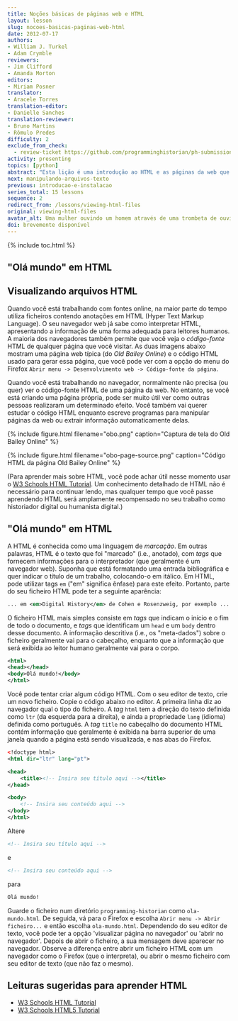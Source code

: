 ```yaml
---
title: Noções básicas de páginas web e HTML
layout: lesson
slug: nocoes-basicas-paginas-web-html
date: 2012-07-17
authors:
- William J. Turkel
- Adam Crymble
reviewers:
- Jim Clifford
- Amanda Morton
editors:
- Miriam Posner
translator:
- Aracele Torres 
translation-editor:
- Danielle Sanches
translation-reviewer:
- Bruno Martins
- Rômulo Predes
difficulty: 2
exclude_from_check:
  - review-ticket https://github.com/programminghistorian/ph-submissions/issues/318
activity: presenting
topics: [python]
abstract: "Esta lição é uma introdução ao HTML e as páginas da web que ele estrutura."
next: manipulando-arquivos-texto
previous: introducao-e-instalacao
series_total: 15 lessons
sequence: 2
redirect_from: /lessons/viewing-html-files
original: viewing-html-files
avatar_alt: Uma mulher ouvindo um homem através de uma trombeta de ouvido
doi: brevemente disponível
---
```


{% include toc.html %}




## "Olá mundo" em HTML

## Visualizando arquivos HTML

Quando você está trabalhando com fontes online, na maior parte do tempo utiliza
ficheiros contendo anotações em HTML (Hyper Text Markup Language). O seu navegador web já
sabe como interpretar HTML, apresentando a informação de uma forma adequada para leitores humanos. 
A maioria dos navegadores também permite que você veja o *código-fonte* HTML de qualquer página que você visitar. 
As duas imagens abaixo mostram uma página web típica (do *Old Bailey Online*) e o código
HTML usado para gerar essa página, que você pode ver com a opção do menu do Firefox
`Abrir menu -> Desenvolvimento web -> Código-fonte da página`.

Quando você está trabalhando no navegador, normalmente não precisa (ou quer) ver o código-fonte HTML de uma página da web. 
No entanto, se você está criando uma página própria, pode ser muito útil ver como outras pessoas realizaram um
determinado efeito. Você também vai querer estudar o código HTML enquanto escreve
programas para manipular páginas da web ou extrair informação automaticamente delas.

{% include figure.html filename="obo.png" caption="Captura de tela do Old Bailey Online" %}

{% include figure.html filename="obo-page-source.png" caption="Código HTML da página Old Bailey Online" %}

(Para aprender mais sobre HTML, você pode achar útil nesse momento usar o [W3 Schools HTML Tutorial][]. Um conhecimento detalhado de HTML não é necessário para continuar lendo, mas qualquer tempo que você passe aprendendo HTML será amplamente recompensado no seu trabalho como historiador digital ou humanista digital.)

## "Olá mundo" em HTML

A HTML é conhecida como uma linguagem de *marcação*. Em outras palavras, HTML é o texto que foi "marcado" (i.e., anotado), com *tags* que fornecem informações para o interpretador (que geralmente é um navegador web). Suponha que está formatando uma entrada bibliográfica e quer indicar o título de um trabalho, colocando-o em itálico. Em HTML, pode utilizar tags `em` ("em" significa ênfase) para este efeito. Portanto, parte do seu ficheiro HTML pode ter a seguinte aparência:

``` xml
... em <em>Digital History</em> de Cohen e Rosenzweig, por exemplo ...
```

O ficheiro HTML mais simples consiste em *tags* que indicam o início e o fim de todo o documento, e *tags* que identificam um `head` e um `body` dentro desse documento. A informação descritiva (i.e., os "meta-dados") sobre o ficheiro geralmente vai para o cabeçalho, enquanto que a informação que será exibida ao leitor humano geralmente vai para o corpo. 

``` xml
<html>
<head></head>
<body>Olá mundo!</body>
</html>
```

Você pode tentar criar algum código HTML. Com o seu editor de texto, crie um novo ficheiro.  Copie o código abaixo no editor. A primeira linha diz ao navegador qual o tipo do ficheiro. A *tag* `html` tem a direção do texto definida como `ltr` (da esquerda para a direita), e ainda a propriedade `lang` (idioma) definida como português. A *tag* `title` no cabeçalho do documento HTML contém informação que geralmente é exibida na barra superior de uma janela quando a página está sendo visualizada, e nas abas do Firefox.


``` xml
<!doctype html>
<html dir="ltr" lang="pt">

<head>
    <title><!-- Insira seu título aqui --></title>
</head>

<body>
    <!-- Insira seu conteúdo aqui -->
</body>
</html>
```

Altere

``` xml
<!-- Insira seu título aqui -->
```

e

``` xml
<!-- Insira seu conteúdo aqui -->
```

para

``` xml
Olá mundo!
```

Guarde o ficheiro num diretório `programming-historian` como `ola-mundo.html`. De seguida, vá para o Firefox e escolha `Abrir menu -> Abrir ficheiro...` e
então escolha `ola-mundo.html`. Dependendo do seu editor de texto, você pode ter a opção 'visualizar página no navegador' ou 'abrir no navegador'. Depois de abrir o ficheiro, a sua mensagem deve aparecer no navegador. Observe a diferença entre abrir um ficheiro HTML com um navegador como o Firefox (que o interpreta), ou abrir o mesmo ficheiro com seu editor de texto (que não faz o mesmo).

## Leituras sugeridas para aprender HTML

-   [W3 Schools HTML Tutorial][]
-   [W3 Schools HTML5 Tutorial][]

  [W3 Schools HTML tutorial]: http://www.w3schools.com/html/default.asp
  [W3 Schools HTML5 Tutorial]: http://www.w3schools.com/html/html5_intro.asp

